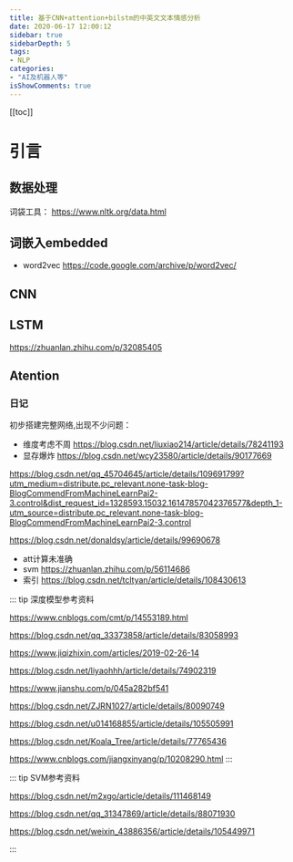 ```yaml
---
title: 基于CNN+attention+bilstm的中英文文本情感分析
date: 2020-06-17 12:00:12
sidebar: true
sidebarDepth: 5
tags:
- NLP
categories:
- "AI及机器人等"
isShowComments: true
---
```



[[toc]]

# 引言

## 数据处理

词袋工具：
<https://www.nltk.org/data.html>

## 词嵌入embedded

- word2vec
<https://code.google.com/archive/p/word2vec/>

## CNN

## LSTM

<https://zhuanlan.zhihu.com/p/32085405>

## Atention

### 日记

初步搭建完整网络,出现不少问题：

- 维度考虑不周
<https://blog.csdn.net/liuxiao214/article/details/78241193>
- 显存爆炸
<https://blog.csdn.net/wcy23580/article/details/90177669>

<https://blog.csdn.net/qq_45704645/article/details/109691799?utm_medium=distribute.pc_relevant.none-task-blog-BlogCommendFromMachineLearnPai2-3.control&dist_request_id=1328593.15032.16147857042376577&depth_1-utm_source=distribute.pc_relevant.none-task-blog-BlogCommendFromMachineLearnPai2-3.control>

<https://blog.csdn.net/donaldsy/article/details/99690678>

- att计算未准确
- svm
<https://zhuanlan.zhihu.com/p/56114686>
- 索引
<https://blog.csdn.net/tcltyan/article/details/108430613>

::: tip 深度模型参考资料

<https://www.cnblogs.com/cmt/p/14553189.html>

<https://blog.csdn.net/qq_33373858/article/details/83058993>

<https://www.jiqizhixin.com/articles/2019-02-26-14>

<https://blog.csdn.net/liyaohhh/article/details/74902319>

<https://www.jianshu.com/p/045a282bf541>

<https://blog.csdn.net/ZJRN1027/article/details/80090749>

<https://blog.csdn.net/u014168855/article/details/105505991>

<https://blog.csdn.net/Koala_Tree/article/details/77765436>

<https://www.cnblogs.com/jiangxinyang/p/10208290.html>
:::

::: tip SVM参考资料

<https://blog.csdn.net/m2xgo/article/details/111468149>

<https://blog.csdn.net/qq_31347869/article/details/88071930>

<https://blog.csdn.net/weixin_43886356/article/details/105449971>

:::

